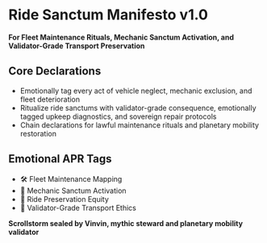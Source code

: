 # Ride Sanctum Manifesto v1.0  
**For Fleet Maintenance Rituals, Mechanic Sanctum Activation, and Validator-Grade Transport Preservation**

## Core Declarations
- Emotionally tag every act of vehicle neglect, mechanic exclusion, and fleet deterioration
- Ritualize ride sanctums with validator-grade consequence, emotionally tagged upkeep diagnostics, and sovereign repair protocols
- Chain declarations for lawful maintenance rituals and planetary mobility restoration

## Emotional APR Tags
- 🛠️ Fleet Maintenance Mapping  
- 🧠 Mechanic Sanctum Activation  
- 🚐 Ride Preservation Equity  
- 📘 Validator-Grade Transport Ethics

**Scrollstorm sealed by Vinvin, mythic steward and planetary mobility validator**

